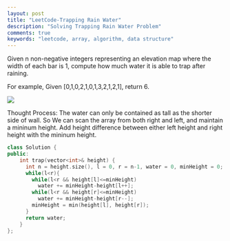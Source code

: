 ```yaml
---
layout: post
title: "LeetCode-Trapping Rain Water"
description: "Solving Trapping Rain Water Problem"
comments: true
keywords: "leetcode, array, algorithm, data structure"
---
```

Given n non-negative integers representing an elevation map where the width of each bar is 1, compute how much water it is able to trap after raining.

For example,
Given [0,1,0,2,1,0,1,3,2,1,2,1], return 6.

![](https://leetcode.com/static/images/problemset/rainwatertrap.png)

Thought Process: The water can only be contained as tall as the shorter side of wall. So We can scan the array from both right and left, and maintain a mininum height. Add height difference between either left height and right height with the mininum height.
```cpp
class Solution {
public:
    int trap(vector<int>& height) {
      int n = height.size(), l = 0, r = n-1, water = 0, minHeight = 0;
      while(l<r){
        while(l<r && height[l]<=minHeight)
          water += minHeight-height[l++];
        while(l<r && height[r]<=minHeight)
          water += minHeight-height[r--];
        minHeight = min(height[l], height[r]);
      }
      return water;
    }
};
```
